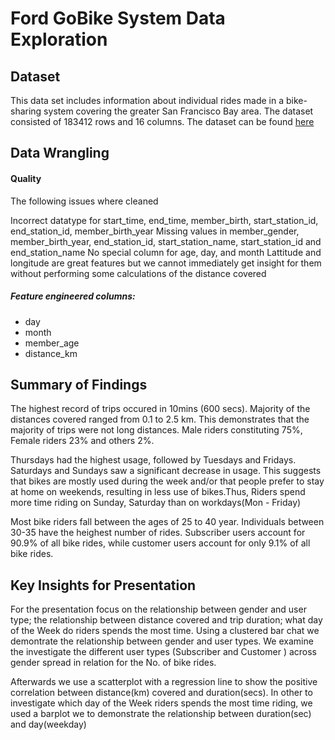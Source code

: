 # Ford GoBike System Data Exploration

## Dataset

This data set includes information about individual rides made in a bike-sharing system covering the greater San Francisco Bay area. The dataset consisted of 183412 rows and 16 columns.  The dataset can be found [here](https://www.google.com/url?q=https://video.udacity-data.com/topher/2020/October/5f91cf38_201902-fordgobike-tripdata/201902-fordgobike-tripdata.csv&sa=D&source=editors&ust=1662142838313239&usg=AOvVaw3LqBTuVNmAzV169iQzKF9l)

## Data Wrangling
#### Quality 
The following issues where cleaned

Incorrect datatype for start_time, end_time, member_birth, start_station_id, end_station_id, member_birth_year
Missing values in member_gender, member_birth_year, end_station_id, start_station_name, start_station_id and end_station_name
No special column for age, day, and month
Lattitude and longitude are great features but we cannot immediately get insight for them without performing some calculations of the distance covered

##### Feature engineered columns:

* day
* month
* member_age
* distance_km
## Summary of Findings

The highest record of trips occured in 10mins (600 secs). Majority of the distances covered ranged from 0.1 to 2.5 km. This demonstrates that the majority of trips were not long distances. Male riders constituting 75%, Female riders 23% and others 2%.

Thursdays had the highest usage, followed by Tuesdays and Fridays. Saturdays and Sundays saw a significant decrease in usage. This suggests that bikes are mostly used during the week and/or that people prefer to stay at home on weekends, resulting in less use of bikes.Thus, Riders spend more time riding on Sunday, Saturday than on workdays(Mon - Friday)

Most bike riders fall between the ages of 25 to 40 year. Individuals between 30-35 have the heighest number of rides. Subscriber users account for 90.9% of all bike rides, while customer users account for only 9.1% of all bike rides.



## Key Insights for Presentation

For the presentation  focus on  the relationship between gender and user type; the relationship between distance covered and trip duration; what day of the Week do riders spends the most time.
Using a clustered bar chat we demontrate the relationship between gender and user types. We examine the investigate  the different user types (Subscriber and Customer ) across gender spread in relation for the No. of bike rides. 

Afterwards we use a scatterplot with a regression line to show the positive correlation between distance(km) covered and duration(secs). In other to investigate which day of the Week riders spends the most time riding, we used a barplot we to demonstrate the relationship between duration(sec) and day(weekday)
